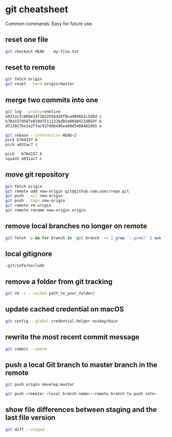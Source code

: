 # git cheatsheet
Common commands. Easy for future use.

## reset one file
```bash
git checkout HEAD -- my-file.txt
```

## reset to remote
```bash
git fetch origin
git reset --hard origin/master
```

## merge two commits into one
```bash
git log --pretty=oneline
a931ac7c808e2471b22b5bd20f0cad046b1c5d0d c
b76d157d507e819d7511132bdb5a80dd421d854f b
df239176e1a2ffac927d8b496ea00d5488481db5 a

git rebase --interactive HEAD~2
pick b76d157 b
pick a931ac7 c

pick   b76d157 b
squash a931ac7 c
```

## move git repository
```bash
git fetch origin
git remote add new-origin git@github.com:user/repo.git
git push --all new-origin
git push --tags new-origin
git remote rm origin
git remote rename new-origin origin
```

## remove local branches no longer on remote
```bash
git fetch -p && for branch in `git branch -vv | grep ': gone]' | awk '{print $1}'`; do git branch -D $branch; done
```

## local gitignore
```bash
.git/info/exclude
```

## remove a folder from git tracking
```bash
git rm -r --cached path_to_your_folder/
```

## update cached credential on macOS
```bash
git config --global credential.helper osxkeychain
```

## rewrite the most recent commit message
```bash
git commit --amend
```

## push a local Git branch to master branch in the remote
```bash
git push origin develop:master

git push <remote> <local branch name>:<remote branch to push into>
```

## show file differences between staging and the last file version
```bash
git diff --staged
```
